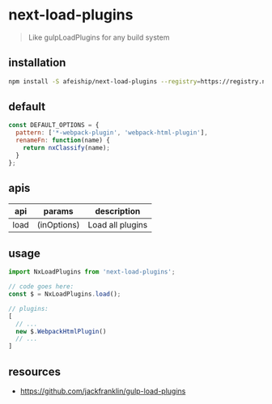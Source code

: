 # next-load-plugins
> Like gulpLoadPlugins for any build system

## installation
```bash
npm install -S afeiship/next-load-plugins --registry=https://registry.npm.taobao.org
```

## default
```js
const DEFAULT_OPTIONS = {
  pattern: ['*-webpack-plugin', 'webpack-html-plugin'],
  renameFn: function(name) {
    return nxClassify(name);
  }
};
```


## apis
| api  | params      | description      |
| ---- | ----------- | ---------------- |
| load | (inOptions) | Load all plugins |

## usage
```js
import NxLoadPlugins from 'next-load-plugins';

// code goes here:
const $ = NxLoadPlugins.load();

// plugins:
[
  // ...
  new $.WebpackHtmlPlugin()
  // ...
]
```

## resources
- https://github.com/jackfranklin/gulp-load-plugins
